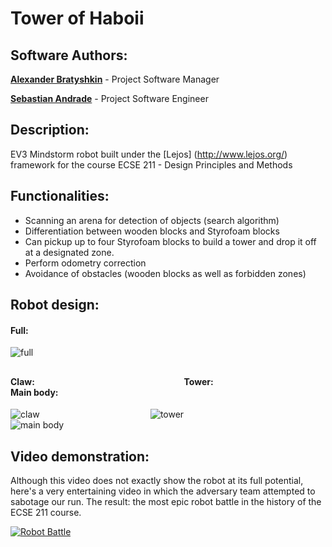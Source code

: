 # Tower of Haboii 

## Software Authors:
[**Alexander Bratyshkin**](http://github.com/alexboii) - Project Software Manager

[**Sebastian Andrade**](http://github.com/pepoandra) - Project Software Engineer

## Description:
EV3 Mindstorm robot built under the [Lejos] (http://www.lejos.org/) framework for the course ECSE 211 - Design Principles and Methods


## Functionalities:
- Scanning an arena for detection of objects (search algorithm)
- Differentiation between wooden blocks and Styrofoam blocks
- Can pickup up to four Styrofoam blocks to build a tower and drop it off at a designated zone.
- Perform odometry correction
- Avoidance of obstacles (wooden blocks as well as forbidden zones) 

## Robot design:

#### Full: 

![full](https://i.imgur.com/nD5jTJH.png)

##

#### Claw:&nbsp; &nbsp; &nbsp;&nbsp; &nbsp; &nbsp;&nbsp; &nbsp;&nbsp;&nbsp; &nbsp; &nbsp;&nbsp; &nbsp; &nbsp;&nbsp; &nbsp;&nbsp; &nbsp; &nbsp; &nbsp;&nbsp; &nbsp; &nbsp;&nbsp; &nbsp;&nbsp;&nbsp; &nbsp; &nbsp;&nbsp; &nbsp; &nbsp;&nbsp; &nbsp;&nbsp;&nbsp; &nbsp; &nbsp;&nbsp; &nbsp; &nbsp;&nbsp; &nbsp;&nbsp;     Tower:&nbsp; &nbsp; &nbsp;&nbsp; &nbsp; &nbsp;&nbsp; &nbsp;&nbsp;&nbsp; &nbsp; &nbsp;&nbsp; &nbsp; &nbsp;&nbsp; &nbsp;&nbsp; &nbsp; &nbsp; &nbsp;&nbsp; &nbsp; &nbsp;&nbsp; &nbsp;&nbsp;  &nbsp; &nbsp; &nbsp;&nbsp; Main body:

![claw](https://i.imgur.com/3tWVitb.png) &nbsp; &nbsp; &nbsp;&nbsp; &nbsp; &nbsp;&nbsp; &nbsp;&nbsp;&nbsp; &nbsp; &nbsp;&nbsp; &nbsp; &nbsp;&nbsp; &nbsp;&nbsp; &nbsp; &nbsp; &nbsp;&nbsp; &nbsp; &nbsp;&nbsp; &nbsp;&nbsp;  ![tower](https://i.imgur.com/byNPADz.png)&nbsp; &nbsp; &nbsp;&nbsp; &nbsp; &nbsp;&nbsp; &nbsp; &nbsp;&nbsp; &nbsp; &nbsp;&nbsp; &nbsp; &nbsp;&nbsp; &nbsp;&nbsp; &nbsp; &nbsp; &nbsp;&nbsp; &nbsp; &nbsp;&nbsp;![main body](https://i.imgur.com/tLneWjU.png)


## Video demonstration: 

Although this video does not exactly show the robot at its full potential, here's a very entertaining video in which the adversary team attempted to sabotage our run. The result: the most epic robot battle in the history of the ECSE 211 course.

[![Robot Battle](https://i.imgur.com/a4tzzZH.png)](https://www.youtube.com/watch?v=mQGQ_WZc36U)


